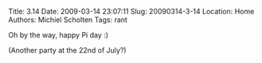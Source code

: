 Title: 3.14
Date: 2009-03-14 23:07:11
Slug: 20090314-3-14
Location: Home
Authors: Michiel Scholten
Tags: rant

<p>Oh by the way, happy Pi day :)</p>

<p>(Another party at the 22nd of July?)</p>